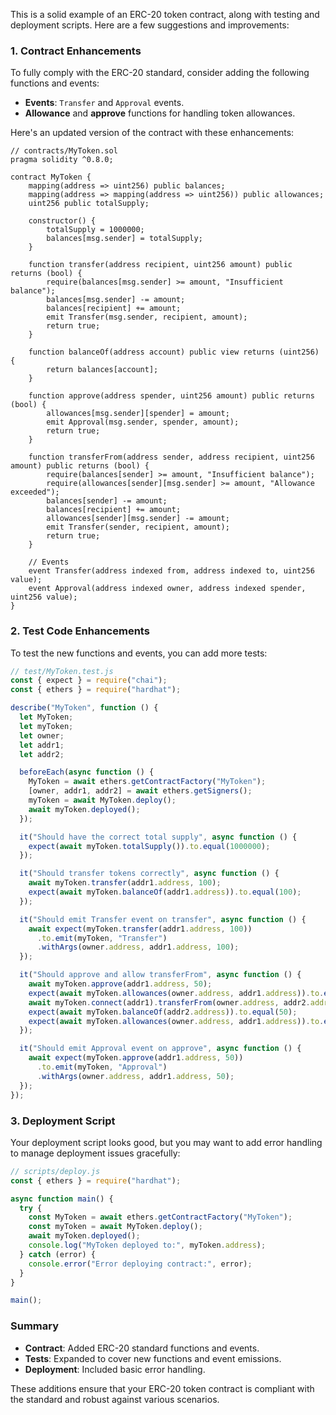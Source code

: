 This is a solid example of an ERC-20 token contract, along with testing and deployment scripts. Here are a few suggestions and improvements:

### 1. **Contract Enhancements**

To fully comply with the ERC-20 standard, consider adding the following functions and events:

- **Events**: `Transfer` and `Approval` events.
- **Allowance** and **approve** functions for handling token allowances.

Here's an updated version of the contract with these enhancements:

```solidity
// contracts/MyToken.sol
pragma solidity ^0.8.0;

contract MyToken {
    mapping(address => uint256) public balances;
    mapping(address => mapping(address => uint256)) public allowances;
    uint256 public totalSupply;

    constructor() {
        totalSupply = 1000000;
        balances[msg.sender] = totalSupply;
    }

    function transfer(address recipient, uint256 amount) public returns (bool) {
        require(balances[msg.sender] >= amount, "Insufficient balance");
        balances[msg.sender] -= amount;
        balances[recipient] += amount;
        emit Transfer(msg.sender, recipient, amount);
        return true;
    }

    function balanceOf(address account) public view returns (uint256) {
        return balances[account];
    }

    function approve(address spender, uint256 amount) public returns (bool) {
        allowances[msg.sender][spender] = amount;
        emit Approval(msg.sender, spender, amount);
        return true;
    }

    function transferFrom(address sender, address recipient, uint256 amount) public returns (bool) {
        require(balances[sender] >= amount, "Insufficient balance");
        require(allowances[sender][msg.sender] >= amount, "Allowance exceeded");
        balances[sender] -= amount;
        balances[recipient] += amount;
        allowances[sender][msg.sender] -= amount;
        emit Transfer(sender, recipient, amount);
        return true;
    }

    // Events
    event Transfer(address indexed from, address indexed to, uint256 value);
    event Approval(address indexed owner, address indexed spender, uint256 value);
}
```

### 2. **Test Code Enhancements**

To test the new functions and events, you can add more tests:

```javascript
// test/MyToken.test.js
const { expect } = require("chai");
const { ethers } = require("hardhat");

describe("MyToken", function () {
  let MyToken;
  let myToken;
  let owner;
  let addr1;
  let addr2;

  beforeEach(async function () {
    MyToken = await ethers.getContractFactory("MyToken");
    [owner, addr1, addr2] = await ethers.getSigners();
    myToken = await MyToken.deploy();
    await myToken.deployed();
  });

  it("Should have the correct total supply", async function () {
    expect(await myToken.totalSupply()).to.equal(1000000);
  });

  it("Should transfer tokens correctly", async function () {
    await myToken.transfer(addr1.address, 100);
    expect(await myToken.balanceOf(addr1.address)).to.equal(100);
  });

  it("Should emit Transfer event on transfer", async function () {
    await expect(myToken.transfer(addr1.address, 100))
      .to.emit(myToken, "Transfer")
      .withArgs(owner.address, addr1.address, 100);
  });

  it("Should approve and allow transferFrom", async function () {
    await myToken.approve(addr1.address, 50);
    expect(await myToken.allowances(owner.address, addr1.address)).to.equal(50);
    await myToken.connect(addr1).transferFrom(owner.address, addr2.address, 50);
    expect(await myToken.balanceOf(addr2.address)).to.equal(50);
    expect(await myToken.allowances(owner.address, addr1.address)).to.equal(0);
  });

  it("Should emit Approval event on approve", async function () {
    await expect(myToken.approve(addr1.address, 50))
      .to.emit(myToken, "Approval")
      .withArgs(owner.address, addr1.address, 50);
  });
});
```

### 3. **Deployment Script**

Your deployment script looks good, but you may want to add error handling to manage deployment issues gracefully:

```javascript
// scripts/deploy.js
const { ethers } = require("hardhat");

async function main() {
  try {
    const MyToken = await ethers.getContractFactory("MyToken");
    const myToken = await MyToken.deploy();
    await myToken.deployed();
    console.log("MyToken deployed to:", myToken.address);
  } catch (error) {
    console.error("Error deploying contract:", error);
  }
}

main();
```

### Summary

- **Contract**: Added ERC-20 standard functions and events.
- **Tests**: Expanded to cover new functions and event emissions.
- **Deployment**: Included basic error handling.

These additions ensure that your ERC-20 token contract is compliant with the standard and robust against various scenarios.
